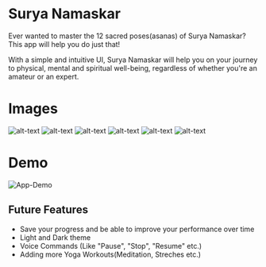 # Surya Namaskar

Ever wanted to master the 12 sacred poses(asanas) of Surya Namaskar? This app will help you do just that!

With a simple and intuitive UI, Surya Namaskar will help you on your journey to physical, mental and spiritual well-being, regardless of whether you're an amateur or an expert.

# Images

![alt-text](https://github.com/ShreyasBhaktharam/Surya-Namaskar/blob/master/images/Screenshot%233%20(2).jpg)
![alt-text](https://github.com/ShreyasBhaktharam/Surya-Namaskar/blob/master/images/Screenshot%231%20(1).jpg)
![alt-text](https://github.com/ShreyasBhaktharam/Surya-Namaskar/blob/master/images/Screenshot%232%20(1).jpg)
![alt-text](https://github.com/ShreyasBhaktharam/Surya-Namaskar/blob/master/images/Screenshot%234%20(1).jpg)
![alt-text](https://github.com/ShreyasBhaktharam/Surya-Namaskar/blob/master/images/Screenshot%235%20(1).jpg)
![alt-text](https://github.com/ShreyasBhaktharam/Surya-Namaskar/blob/master/images/Screenshot%236%20(1).jpg)

# Demo

![App-Demo](https://github.com/ShreyasBhaktharam/Surya-Namaskar/blob/master/images/Surya_Namaskar_2.gif)

## Future Features

* Save your progress and be able to improve your performance over time
* Light and Dark theme
* Voice Commands (Like "Pause", "Stop", "Resume" etc.)
* Adding more Yoga Workouts(Meditation, Streches etc.)

